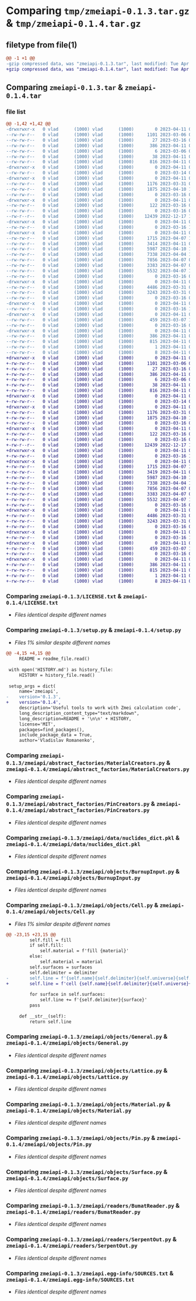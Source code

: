 # Comparing `tmp/zmeiapi-0.1.3.tar.gz` & `tmp/zmeiapi-0.1.4.tar.gz`

## filetype from file(1)

```diff
@@ -1 +1 @@
-gzip compressed data, was "zmeiapi-0.1.3.tar", last modified: Tue Apr 11 08:25:50 2023, max compression
+gzip compressed data, was "zmeiapi-0.1.4.tar", last modified: Tue Apr 11 08:33:45 2023, max compression
```

## Comparing `zmeiapi-0.1.3.tar` & `zmeiapi-0.1.4.tar`

### file list

```diff
@@ -1,42 +1,42 @@
-drwxrwxr-x   0 vlad      (1000) vlad      (1000)        0 2023-04-11 08:25:50.530295 zmeiapi-0.1.3/
--rw-rw-r--   0 vlad      (1000) vlad      (1000)     1101 2023-03-06 08:13:19.000000 zmeiapi-0.1.3/LICENSE.txt
--rw-rw-r--   0 vlad      (1000) vlad      (1000)       27 2023-03-16 01:03:53.000000 zmeiapi-0.1.3/MANIFEST.in
--rw-rw-r--   0 vlad      (1000) vlad      (1000)      386 2023-04-11 08:25:50.530295 zmeiapi-0.1.3/PKG-INFO
--rw-rw-r--   0 vlad      (1000) vlad      (1000)        6 2023-03-06 09:47:27.000000 zmeiapi-0.1.3/README.md
--rw-rw-r--   0 vlad      (1000) vlad      (1000)       38 2023-04-11 08:25:50.530295 zmeiapi-0.1.3/setup.cfg
--rw-rw-r--   0 vlad      (1000) vlad      (1000)      816 2023-04-11 08:25:37.000000 zmeiapi-0.1.3/setup.py
-drwxrwxr-x   0 vlad      (1000) vlad      (1000)        0 2023-04-11 08:25:50.530295 zmeiapi-0.1.3/zmeiapi/
--rw-rw-r--   0 vlad      (1000) vlad      (1000)        0 2023-03-14 01:28:36.000000 zmeiapi-0.1.3/zmeiapi/__init__.py
-drwxrwxr-x   0 vlad      (1000) vlad      (1000)        0 2023-04-11 08:25:50.530295 zmeiapi-0.1.3/zmeiapi/abstract_factories/
--rw-rw-r--   0 vlad      (1000) vlad      (1000)     1176 2023-03-31 09:50:59.000000 zmeiapi-0.1.3/zmeiapi/abstract_factories/MaterialCreators.py
--rw-rw-r--   0 vlad      (1000) vlad      (1000)     1875 2023-04-10 15:33:15.000000 zmeiapi-0.1.3/zmeiapi/abstract_factories/PinCreators.py
--rw-rw-r--   0 vlad      (1000) vlad      (1000)        0 2023-03-16 00:25:17.000000 zmeiapi-0.1.3/zmeiapi/abstract_factories/__init__.py
-drwxrwxr-x   0 vlad      (1000) vlad      (1000)        0 2023-04-11 08:25:50.530295 zmeiapi-0.1.3/zmeiapi/data/
--rw-rw-r--   0 vlad      (1000) vlad      (1000)      122 2023-03-16 00:55:33.000000 zmeiapi-0.1.3/zmeiapi/data/Parameters.py
--rw-rw-r--   0 vlad      (1000) vlad      (1000)        0 2023-03-16 00:24:05.000000 zmeiapi-0.1.3/zmeiapi/data/__init__.py
--rw-r--r--   0 vlad      (1000) vlad      (1000)    12439 2022-12-17 12:37:40.000000 zmeiapi-0.1.3/zmeiapi/data/nuclides_dict.pkl
-drwxrwxr-x   0 vlad      (1000) vlad      (1000)        0 2023-04-11 08:25:50.530295 zmeiapi-0.1.3/zmeiapi/factories/
--rw-rw-r--   0 vlad      (1000) vlad      (1000)        0 2023-03-16 16:32:21.000000 zmeiapi-0.1.3/zmeiapi/factories/__init__.py
-drwxrwxr-x   0 vlad      (1000) vlad      (1000)        0 2023-04-11 08:25:50.530295 zmeiapi-0.1.3/zmeiapi/objects/
--rw-rw-r--   0 vlad      (1000) vlad      (1000)     1715 2023-04-07 13:44:27.000000 zmeiapi-0.1.3/zmeiapi/objects/BurnupInput.py
--rw-rw-r--   0 vlad      (1000) vlad      (1000)     3414 2023-04-11 08:25:16.000000 zmeiapi-0.1.3/zmeiapi/objects/Cell.py
--rw-rw-r--   0 vlad      (1000) vlad      (1000)     5987 2023-04-10 14:28:31.000000 zmeiapi-0.1.3/zmeiapi/objects/General.py
--rw-rw-r--   0 vlad      (1000) vlad      (1000)     7338 2023-04-04 13:14:05.000000 zmeiapi-0.1.3/zmeiapi/objects/Lattice.py
--rw-rw-r--   0 vlad      (1000) vlad      (1000)     7856 2023-04-07 08:21:07.000000 zmeiapi-0.1.3/zmeiapi/objects/Material.py
--rw-rw-r--   0 vlad      (1000) vlad      (1000)     3383 2023-04-07 08:21:07.000000 zmeiapi-0.1.3/zmeiapi/objects/Pin.py
--rw-rw-r--   0 vlad      (1000) vlad      (1000)     5532 2023-04-07 13:50:01.000000 zmeiapi-0.1.3/zmeiapi/objects/Surface.py
--rw-rw-r--   0 vlad      (1000) vlad      (1000)        0 2023-03-16 00:21:40.000000 zmeiapi-0.1.3/zmeiapi/objects/__init__.py
-drwxrwxr-x   0 vlad      (1000) vlad      (1000)        0 2023-04-11 08:25:50.530295 zmeiapi-0.1.3/zmeiapi/readers/
--rw-rw-r--   0 vlad      (1000) vlad      (1000)     4486 2023-03-31 09:50:59.000000 zmeiapi-0.1.3/zmeiapi/readers/BumatReader.py
--rw-rw-r--   0 vlad      (1000) vlad      (1000)     3243 2023-03-31 09:50:59.000000 zmeiapi-0.1.3/zmeiapi/readers/SerpentOut.py
--rw-rw-r--   0 vlad      (1000) vlad      (1000)        0 2023-03-16 00:23:53.000000 zmeiapi-0.1.3/zmeiapi/readers/__init__.py
-drwxrwxr-x   0 vlad      (1000) vlad      (1000)        0 2023-04-11 08:25:50.530295 zmeiapi-0.1.3/zmeiapi/utilities/
--rw-rw-r--   0 vlad      (1000) vlad      (1000)        0 2023-03-16 16:36:15.000000 zmeiapi-0.1.3/zmeiapi/utilities/__init__.py
-drwxrwxr-x   0 vlad      (1000) vlad      (1000)        0 2023-04-11 08:25:50.530295 zmeiapi-0.1.3/zmeiapi/zmei_io/
--rw-rw-r--   0 vlad      (1000) vlad      (1000)      459 2023-03-07 14:08:13.000000 zmeiapi-0.1.3/zmeiapi/zmei_io/Logger.py
--rw-rw-r--   0 vlad      (1000) vlad      (1000)        0 2023-03-16 00:26:06.000000 zmeiapi-0.1.3/zmeiapi/zmei_io/__init__.py
-drwxrwxr-x   0 vlad      (1000) vlad      (1000)        0 2023-04-11 08:25:50.530295 zmeiapi-0.1.3/zmeiapi.egg-info/
--rw-rw-r--   0 vlad      (1000) vlad      (1000)      386 2023-04-11 08:25:50.000000 zmeiapi-0.1.3/zmeiapi.egg-info/PKG-INFO
--rw-rw-r--   0 vlad      (1000) vlad      (1000)      815 2023-04-11 08:25:50.000000 zmeiapi-0.1.3/zmeiapi.egg-info/SOURCES.txt
--rw-rw-r--   0 vlad      (1000) vlad      (1000)        1 2023-04-11 08:25:50.000000 zmeiapi-0.1.3/zmeiapi.egg-info/dependency_links.txt
--rw-rw-r--   0 vlad      (1000) vlad      (1000)        8 2023-04-11 08:25:50.000000 zmeiapi-0.1.3/zmeiapi.egg-info/top_level.txt
+drwxrwxr-x   0 vlad      (1000) vlad      (1000)        0 2023-04-11 08:33:45.575340 zmeiapi-0.1.4/
+-rw-rw-r--   0 vlad      (1000) vlad      (1000)     1101 2023-03-06 08:13:19.000000 zmeiapi-0.1.4/LICENSE.txt
+-rw-rw-r--   0 vlad      (1000) vlad      (1000)       27 2023-03-16 01:03:53.000000 zmeiapi-0.1.4/MANIFEST.in
+-rw-rw-r--   0 vlad      (1000) vlad      (1000)      386 2023-04-11 08:33:45.575340 zmeiapi-0.1.4/PKG-INFO
+-rw-rw-r--   0 vlad      (1000) vlad      (1000)        6 2023-03-06 09:47:27.000000 zmeiapi-0.1.4/README.md
+-rw-rw-r--   0 vlad      (1000) vlad      (1000)       38 2023-04-11 08:33:45.575340 zmeiapi-0.1.4/setup.cfg
+-rw-rw-r--   0 vlad      (1000) vlad      (1000)      816 2023-04-11 08:33:41.000000 zmeiapi-0.1.4/setup.py
+drwxrwxr-x   0 vlad      (1000) vlad      (1000)        0 2023-04-11 08:33:45.575340 zmeiapi-0.1.4/zmeiapi/
+-rw-rw-r--   0 vlad      (1000) vlad      (1000)        0 2023-03-14 01:28:36.000000 zmeiapi-0.1.4/zmeiapi/__init__.py
+drwxrwxr-x   0 vlad      (1000) vlad      (1000)        0 2023-04-11 08:33:45.575340 zmeiapi-0.1.4/zmeiapi/abstract_factories/
+-rw-rw-r--   0 vlad      (1000) vlad      (1000)     1176 2023-03-31 09:50:59.000000 zmeiapi-0.1.4/zmeiapi/abstract_factories/MaterialCreators.py
+-rw-rw-r--   0 vlad      (1000) vlad      (1000)     1875 2023-04-10 15:33:15.000000 zmeiapi-0.1.4/zmeiapi/abstract_factories/PinCreators.py
+-rw-rw-r--   0 vlad      (1000) vlad      (1000)        0 2023-03-16 00:25:17.000000 zmeiapi-0.1.4/zmeiapi/abstract_factories/__init__.py
+drwxrwxr-x   0 vlad      (1000) vlad      (1000)        0 2023-04-11 08:33:45.575340 zmeiapi-0.1.4/zmeiapi/data/
+-rw-rw-r--   0 vlad      (1000) vlad      (1000)      122 2023-03-16 00:55:33.000000 zmeiapi-0.1.4/zmeiapi/data/Parameters.py
+-rw-rw-r--   0 vlad      (1000) vlad      (1000)        0 2023-03-16 00:24:05.000000 zmeiapi-0.1.4/zmeiapi/data/__init__.py
+-rw-r--r--   0 vlad      (1000) vlad      (1000)    12439 2022-12-17 12:37:40.000000 zmeiapi-0.1.4/zmeiapi/data/nuclides_dict.pkl
+drwxrwxr-x   0 vlad      (1000) vlad      (1000)        0 2023-04-11 08:33:45.575340 zmeiapi-0.1.4/zmeiapi/factories/
+-rw-rw-r--   0 vlad      (1000) vlad      (1000)        0 2023-03-16 16:32:21.000000 zmeiapi-0.1.4/zmeiapi/factories/__init__.py
+drwxrwxr-x   0 vlad      (1000) vlad      (1000)        0 2023-04-11 08:33:45.575340 zmeiapi-0.1.4/zmeiapi/objects/
+-rw-rw-r--   0 vlad      (1000) vlad      (1000)     1715 2023-04-07 13:44:27.000000 zmeiapi-0.1.4/zmeiapi/objects/BurnupInput.py
+-rw-rw-r--   0 vlad      (1000) vlad      (1000)     3419 2023-04-11 08:33:28.000000 zmeiapi-0.1.4/zmeiapi/objects/Cell.py
+-rw-rw-r--   0 vlad      (1000) vlad      (1000)     5987 2023-04-10 14:28:31.000000 zmeiapi-0.1.4/zmeiapi/objects/General.py
+-rw-rw-r--   0 vlad      (1000) vlad      (1000)     7338 2023-04-04 13:14:05.000000 zmeiapi-0.1.4/zmeiapi/objects/Lattice.py
+-rw-rw-r--   0 vlad      (1000) vlad      (1000)     7856 2023-04-07 08:21:07.000000 zmeiapi-0.1.4/zmeiapi/objects/Material.py
+-rw-rw-r--   0 vlad      (1000) vlad      (1000)     3383 2023-04-07 08:21:07.000000 zmeiapi-0.1.4/zmeiapi/objects/Pin.py
+-rw-rw-r--   0 vlad      (1000) vlad      (1000)     5532 2023-04-07 13:50:01.000000 zmeiapi-0.1.4/zmeiapi/objects/Surface.py
+-rw-rw-r--   0 vlad      (1000) vlad      (1000)        0 2023-03-16 00:21:40.000000 zmeiapi-0.1.4/zmeiapi/objects/__init__.py
+drwxrwxr-x   0 vlad      (1000) vlad      (1000)        0 2023-04-11 08:33:45.575340 zmeiapi-0.1.4/zmeiapi/readers/
+-rw-rw-r--   0 vlad      (1000) vlad      (1000)     4486 2023-03-31 09:50:59.000000 zmeiapi-0.1.4/zmeiapi/readers/BumatReader.py
+-rw-rw-r--   0 vlad      (1000) vlad      (1000)     3243 2023-03-31 09:50:59.000000 zmeiapi-0.1.4/zmeiapi/readers/SerpentOut.py
+-rw-rw-r--   0 vlad      (1000) vlad      (1000)        0 2023-03-16 00:23:53.000000 zmeiapi-0.1.4/zmeiapi/readers/__init__.py
+drwxrwxr-x   0 vlad      (1000) vlad      (1000)        0 2023-04-11 08:33:45.575340 zmeiapi-0.1.4/zmeiapi/utilities/
+-rw-rw-r--   0 vlad      (1000) vlad      (1000)        0 2023-03-16 16:36:15.000000 zmeiapi-0.1.4/zmeiapi/utilities/__init__.py
+drwxrwxr-x   0 vlad      (1000) vlad      (1000)        0 2023-04-11 08:33:45.575340 zmeiapi-0.1.4/zmeiapi/zmei_io/
+-rw-rw-r--   0 vlad      (1000) vlad      (1000)      459 2023-03-07 14:08:13.000000 zmeiapi-0.1.4/zmeiapi/zmei_io/Logger.py
+-rw-rw-r--   0 vlad      (1000) vlad      (1000)        0 2023-03-16 00:26:06.000000 zmeiapi-0.1.4/zmeiapi/zmei_io/__init__.py
+drwxrwxr-x   0 vlad      (1000) vlad      (1000)        0 2023-04-11 08:33:45.575340 zmeiapi-0.1.4/zmeiapi.egg-info/
+-rw-rw-r--   0 vlad      (1000) vlad      (1000)      386 2023-04-11 08:33:45.000000 zmeiapi-0.1.4/zmeiapi.egg-info/PKG-INFO
+-rw-rw-r--   0 vlad      (1000) vlad      (1000)      815 2023-04-11 08:33:45.000000 zmeiapi-0.1.4/zmeiapi.egg-info/SOURCES.txt
+-rw-rw-r--   0 vlad      (1000) vlad      (1000)        1 2023-04-11 08:33:45.000000 zmeiapi-0.1.4/zmeiapi.egg-info/dependency_links.txt
+-rw-rw-r--   0 vlad      (1000) vlad      (1000)        8 2023-04-11 08:33:45.000000 zmeiapi-0.1.4/zmeiapi.egg-info/top_level.txt
```

### Comparing `zmeiapi-0.1.3/LICENSE.txt` & `zmeiapi-0.1.4/LICENSE.txt`

 * *Files identical despite different names*

### Comparing `zmeiapi-0.1.3/setup.py` & `zmeiapi-0.1.4/setup.py`

 * *Files 1% similar despite different names*

```diff
@@ -4,15 +4,15 @@
     README = readme_file.read()
 
 with open('HISTORY.md') as history_file:
     HISTORY = history_file.read()
 
 setup_args = dict(
     name='zmeiapi',
-    version='0.1.3',
+    version='0.1.4',
     description='Useful tools to work with Zmei calculation code',
     long_description_content_type="text/markdown",
     long_description=README + '\n\n' + HISTORY,
     license='MIT',
     packages=find_packages(),
     include_package_data = True,
     author='Vladislav Romanenko',
```

### Comparing `zmeiapi-0.1.3/zmeiapi/abstract_factories/MaterialCreators.py` & `zmeiapi-0.1.4/zmeiapi/abstract_factories/MaterialCreators.py`

 * *Files identical despite different names*

### Comparing `zmeiapi-0.1.3/zmeiapi/abstract_factories/PinCreators.py` & `zmeiapi-0.1.4/zmeiapi/abstract_factories/PinCreators.py`

 * *Files identical despite different names*

### Comparing `zmeiapi-0.1.3/zmeiapi/data/nuclides_dict.pkl` & `zmeiapi-0.1.4/zmeiapi/data/nuclides_dict.pkl`

 * *Files identical despite different names*

### Comparing `zmeiapi-0.1.3/zmeiapi/objects/BurnupInput.py` & `zmeiapi-0.1.4/zmeiapi/objects/BurnupInput.py`

 * *Files identical despite different names*

### Comparing `zmeiapi-0.1.3/zmeiapi/objects/Cell.py` & `zmeiapi-0.1.4/zmeiapi/objects/Cell.py`

 * *Files 1% similar despite different names*

```diff
@@ -23,15 +23,15 @@
         self.fill = fill
         if self.fill:
             self.material = f'fill {material}'
         else:
             self.material = material
         self.surfaces = surfaces
         self.delimiter = delimiter
-        self.line = f'{self.name}{self.delimiter}{self.universe}{self.delimiter}{self.material}'
+        self.line = f'cell {self.name}{self.delimiter}{self.universe}{self.delimiter}{self.material}'
 
         for surface in self.surfaces:
             self.line += f'{self.delimiter}{surface}'
         pass
 
     def __str__(self):
         return self.line
```

### Comparing `zmeiapi-0.1.3/zmeiapi/objects/General.py` & `zmeiapi-0.1.4/zmeiapi/objects/General.py`

 * *Files identical despite different names*

### Comparing `zmeiapi-0.1.3/zmeiapi/objects/Lattice.py` & `zmeiapi-0.1.4/zmeiapi/objects/Lattice.py`

 * *Files identical despite different names*

### Comparing `zmeiapi-0.1.3/zmeiapi/objects/Material.py` & `zmeiapi-0.1.4/zmeiapi/objects/Material.py`

 * *Files identical despite different names*

### Comparing `zmeiapi-0.1.3/zmeiapi/objects/Pin.py` & `zmeiapi-0.1.4/zmeiapi/objects/Pin.py`

 * *Files identical despite different names*

### Comparing `zmeiapi-0.1.3/zmeiapi/objects/Surface.py` & `zmeiapi-0.1.4/zmeiapi/objects/Surface.py`

 * *Files identical despite different names*

### Comparing `zmeiapi-0.1.3/zmeiapi/readers/BumatReader.py` & `zmeiapi-0.1.4/zmeiapi/readers/BumatReader.py`

 * *Files identical despite different names*

### Comparing `zmeiapi-0.1.3/zmeiapi/readers/SerpentOut.py` & `zmeiapi-0.1.4/zmeiapi/readers/SerpentOut.py`

 * *Files identical despite different names*

### Comparing `zmeiapi-0.1.3/zmeiapi.egg-info/SOURCES.txt` & `zmeiapi-0.1.4/zmeiapi.egg-info/SOURCES.txt`

 * *Files identical despite different names*

